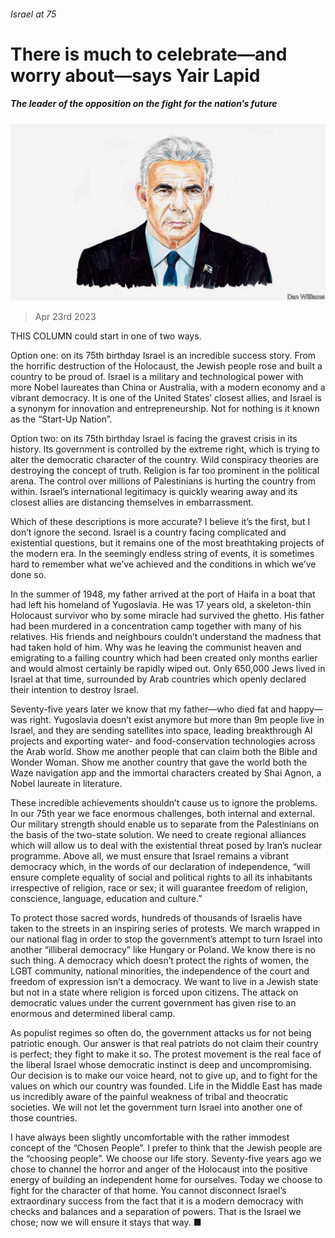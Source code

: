 ###### Israel at 75

# There is much to celebrate—and worry about—says Yair Lapid 

##### The leader of the opposition on the fight for the nation’s future 

![image](images/20230429_BID001.jpg) 

> Apr 23rd 2023 

THIS COLUMN could start in one of two ways.

Option one: on its 75th birthday Israel is an incredible success story. From the horrific destruction of the Holocaust, the Jewish people rose and built a country to be proud of. Israel is a military and technological power with more Nobel laureates than China or Australia, with a modern economy and a vibrant democracy. It is one of the United States’ closest allies, and Israel is a synonym for innovation and entrepreneurship. Not for nothing is it known as the “Start-Up Nation”. 

Option two: on its 75th birthday Israel is facing the gravest crisis in its history. Its government is controlled by the extreme right, which is trying to alter the democratic character of the country. Wild conspiracy theories are destroying the concept of truth. Religion is far too prominent in the political arena. The control over millions of Palestinians is hurting the country from within. Israel’s international legitimacy is quickly wearing away and its closest allies are distancing themselves in embarrassment.

Which of these descriptions is more accurate? I believe it’s the first, but I don’t ignore the second. Israel is a country facing complicated and existential questions, but it remains one of the most breathtaking projects of the modern era. In the seemingly endless string of events, it is sometimes hard to remember what we’ve achieved and the conditions in which we’ve done so.

In the summer of 1948, my father arrived at the port of Haifa in a boat that had left his homeland of Yugoslavia. He was 17 years old, a skeleton-thin Holocaust survivor who by some miracle had survived the ghetto. His father had been murdered in a concentration camp together with many of his relatives. His friends and neighbours couldn’t understand the madness that had taken hold of him. Why was he leaving the communist heaven and emigrating to a failing country which had been created only months earlier and would almost certainly be rapidly wiped out. Only 650,000 Jews lived in Israel at that time, surrounded by Arab countries which openly declared their intention to destroy Israel.

Seventy-five years later we know that my father—who died fat and happy—was right. Yugoslavia doesn’t exist anymore but more than 9m people live in Israel, and they are sending satellites into space, leading breakthrough AI projects and exporting water- and food-conservation technologies across the Arab world. Show me another people that can claim both the Bible and Wonder Woman. Show me another country that gave the world both the Waze navigation app and the immortal characters created by Shai Agnon, a Nobel laureate in literature.

These incredible achievements shouldn’t cause us to ignore the problems. In our 75th year we face enormous challenges, both internal and external. Our military strength should enable us to separate from the Palestinians on the basis of the two-state solution. We need to create regional alliances which will allow us to deal with the existential threat posed by Iran’s nuclear programme. Above all, we must ensure that Israel remains a vibrant democracy which, in the words of our declaration of independence, “will ensure complete equality of social and political rights to all its inhabitants irrespective of religion, race or sex; it will guarantee freedom of religion, conscience, language, education and culture.”

To protect those sacred words, hundreds of thousands of Israelis have taken to the streets in an inspiring series of protests. We march wrapped in our national flag in order to stop the government’s attempt to turn Israel into another “illiberal democracy” like Hungary or Poland. We know there is no such thing. A democracy which doesn’t protect the rights of women, the LGBT community, national minorities, the independence of the court and freedom of expression isn’t a democracy. We want to live in a Jewish state but not in a state where religion is forced upon citizens. The attack on democratic values under the current government has given rise to an enormous and determined liberal camp.

As populist regimes so often do, the government attacks us for not being patriotic enough. Our answer is that real patriots do not claim their country is perfect; they fight to make it so. The protest movement is the real face of the liberal Israel whose democratic instinct is deep and uncompromising. Our decision is to make our voice heard, not to give up, and to fight for the values on which our country was founded. Life in the Middle East has made us incredibly aware of the painful weakness of tribal and theocratic societies. We will not let the government turn Israel into another one of those countries.

I have always been slightly uncomfortable with the rather immodest concept of the “Chosen People”. I prefer to think that the Jewish people are the “choosing people”. We choose our life story. Seventy-five years ago we chose to channel the horror and anger of the Holocaust into the positive energy of building an independent home for ourselves. Today we choose to fight for the character of that home. You cannot disconnect Israel’s extraordinary success from the fact that it is a modern democracy with checks and balances and a separation of powers. That is the Israel we chose; now we will ensure it stays that way. ■


